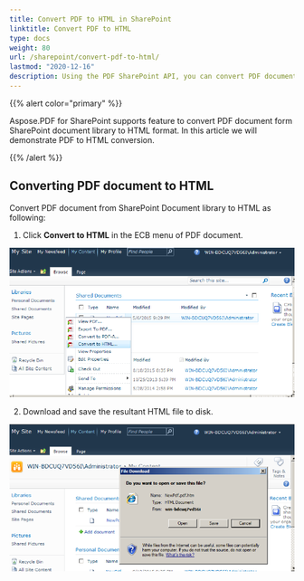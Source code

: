 ```yaml
---
title: Convert PDF to HTML in SharePoint
linktitle: Convert PDF to HTML
type: docs
weight: 80
url: /sharepoint/convert-pdf-to-html/
lastmod: "2020-12-16"
description: Using the PDF SharePoint API, you can convert PDF document form SharePoint document library to HTML format. 
---
```


{{% alert color="primary" %}}

Aspose.PDF for SharePoint supports feature to convert PDF document form SharePoint document library to HTML format. In this article we will demonstrate PDF to HTML conversion.

{{% /alert %}}

## **Converting PDF document to HTML**

Convert PDF document from SharePoint Document library to HTML as following:

1. Click **Convert to HTML** in the ECB menu of PDF document.

![todo:image_alt_text](convert-pdf-to-html_1.png)

2. Download and save the resultant HTML file to disk.

![todo:image_alt_text](convert-pdf-to-html_2.png)

